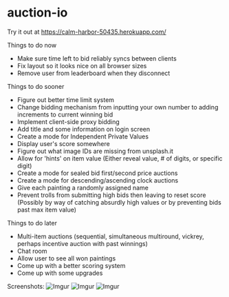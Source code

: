 # auction-io

Try it out at https://calm-harbor-50435.herokuapp.com/

Things to do now
- Make sure time left to bid reliably syncs between clients
- Fix layout so it looks nice on all browser sizes
- Remove user from leaderboard when they disconnect

Things to do sooner
- Figure out better time limit system
- Change bidding mechanism from inputting your own number to adding increments to current winning bid
- Implement client-side proxy bidding
- Add title and some information on login screen
- Create a mode for Independent Private Values
- Display user's score somewhere
- Figure out what image IDs are missing from unsplash.it
- Allow for 'hints' on item value (Either reveal value, # of digits, or specific digit)
- Create a mode for sealed bid first/second price auctions
- Create a mode for descending/ascending clock auctions
- Give each painting a randomly assigned name
- Prevent trolls from submitting high bids then leaving to reset score (Possibly by way of catching absurdly high values or by preventing bids past max item value) 


Things to do later
- Multi-item auctions (sequential, simultaneous multiround, vickrey, perhaps incentive auction with past winnings)
- Chat room
- Allow user to see all won paintings
- Come up with a better scoring system
- Come up with some upgrades

Screenshots:
![Imgur](http://i.imgur.com/VqpztTS.png)
![Imgur](http://i.imgur.com/AAWGnm5.png)
![Imgur](http://i.imgur.com/2vgi3Rd.png)

